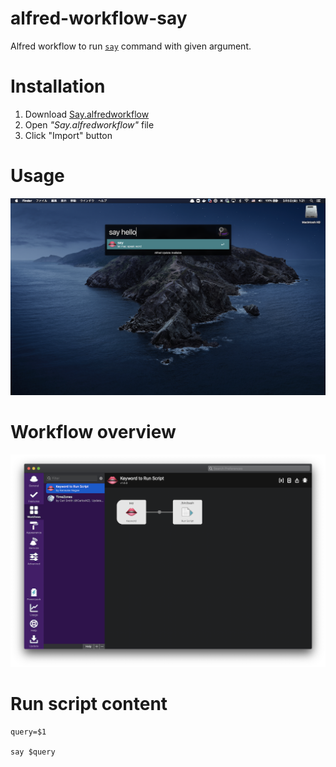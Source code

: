# alfred-workflow-say

Alfred workflow to run [`say`](https://ss64.com/osx/say.html) command with given argument.

# Installation

1. Download [Say.alfredworkflow](https://github.com/kyanny/alfred-workflow-say/raw/main/Say.alfredworkflow)
2. Open _"Say.alfredworkflow"_ file
3. Click "Import" button

# Usage

![demo](https://raw.githubusercontent.com/kyanny/alfred-workflow-say/main/screenshot2.png)

# Workflow overview

![workflow overview](https://raw.githubusercontent.com/kyanny/alfred-workflow-say/main/screenshot.png)

# Run script content

```
query=$1

say $query
```
